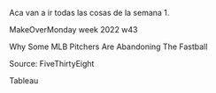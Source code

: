 Aca van a ir todas las cosas de la semana 1.

MakeOverMonday week 2022 w43

Why Some MLB Pitchers Are Abandoning The Fastball

Source: FiveThirtyEight

Tableau
